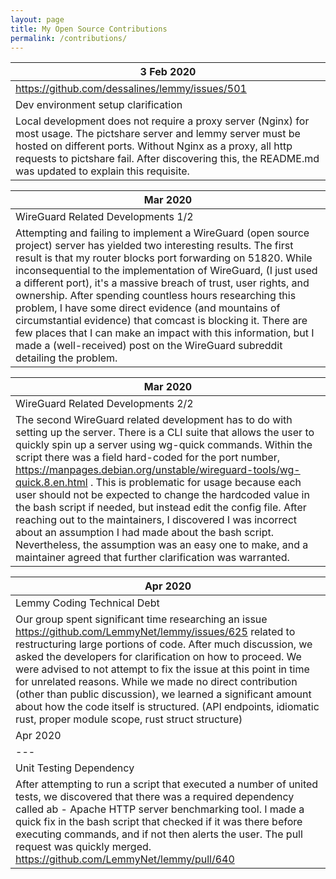 ```yaml
---
layout: page
title: My Open Source Contributions
permalink: /contributions/
---
```


<!--
Type of the contribution should be "Wikipedia edit", "OpenStreet Map feature", "Documentation", "Course website", "Blog",
"Browse Add-on", etc.

The description should include a brief summary of what you did.

Replace the first row with your own contribution. 

-->





 | 3 Feb 2020 |
|---|
 |https://github.com/dessalines/lemmy/issues/501  |  
 | Dev environment setup clarification   | 
 | Local development does not require a proxy server (Nginx) for most usage. The pictshare server and lemmy server must be hosted on different ports. Without Nginx as a proxy, all http requests to pictshare fail. After discovering this, the README.md was updated to explain this requisite.|
 
  | Mar 2020 |
|---|
 | WireGuard Related Developments 1/2| 
 | Attempting and failing to implement a WireGuard (open source project) server has yielded two interesting results. The first result is that my router blocks port forwarding on 51820. While inconsequential to the implementation of WireGuard, (I just used a different port), it's a massive breach of trust, user rights, and ownership. After spending countless hours researching this problem, I have some direct evidence (and mountains of circumstantial evidence) that comcast is blocking it. There are few places that I can make an impact with this information, but I made a (well-received) post on the WireGuard subreddit detailing the problem.|
 
 | Mar 2020 |
|---|
 | WireGuard Related Developments 2/2| 
 | The second WireGuard related development has to do with setting up the server. There is a CLI suite that allows the user to quickly spin up a server using wg-quick commands. Within the script there was a field hard-coded for the port number, https://manpages.debian.org/unstable/wireguard-tools/wg-quick.8.en.html . This is problematic for usage because each user should not be expected to change the hardcoded value in the bash script if needed, but instead edit the config file. After reaching out to the maintainers, I discovered I was incorrect about an assumption I had made about the bash script. Nevertheless, the assumption was an easy one to make, and a maintainer agreed that further clarification was warranted.|
 
| Apr 2020 |
|---|
 | Lemmy Coding Technical Debt| 
 | Our group spent significant time researching an issue https://github.com/LemmyNet/lemmy/issues/625 related to restructuring large portions of code. After much discussion, we asked the developers for clarification on how to proceed. We were advised to not attempt to fix the issue at this point in time for unrelated reasons. While we made no direct contribution (other than public discussion), we learned a significant amount about how the code itself is structured. (API endpoints, idiomatic rust, proper module scope, rust struct structure)|
 | Apr 2020 |
|---|
 | Unit Testing Dependency| 
 |After attempting to run a script that executed a number of united tests, we discovered that there was a required dependency called ab - Apache HTTP server benchmarking tool. I made a quick fix in the bash script that checked if it was there before executing commands, and if not then alerts the user. The pull request was quickly merged. https://github.com/LemmyNet/lemmy/pull/640|

